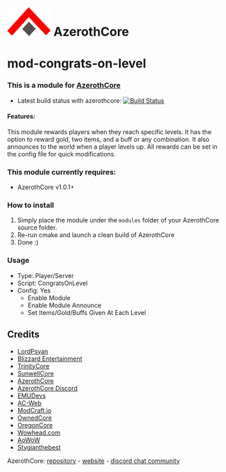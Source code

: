 # ![logo](https://raw.githubusercontent.com/azerothcore/azerothcore.github.io/master/images/logo-github.png) AzerothCore
# mod-congrats-on-level
### This is a module for [AzerothCore](http://www.azerothcore.org)
- Latest build status with azerothcore: [![Build Status](https://travis-ci.org/azerothcore/mod-congrats-on-level.svg?branch=master)](https://travis-ci.org/azerothcore/mod-congrats-on-level)
#### Features:
This module rewards players when they reach specific levels. It has the option to reward gold, two items, and a
buff or any combination. It also announces to the world when a player levels up. All rewards can be set in the
config file for quick modifications.

### This module currently requires:
- AzerothCore v1.0.1+

### How to install
1. Simply place the module under the `modules` folder of your AzerothCore source folder.
2. Re-run cmake and launch a clean build of AzerothCore
3. Done :)

### Usage
- Type: Player/Server
- Script: CongratsOnLevel
- Config: Yes
    - Enable Module
    - Enable Module Announce
    - Set Items/Gold/Buffs Given At Each Level


## Credits
- [LordPsyan](https://bitbucket.org/lordpsyan/lordpsyan-patches)
- [Blizzard Entertainment](http://blizzard.com)
- [TrinityCore](https://github.com/TrinityCore/TrinityCore/blob/3.3.5/THANKS)
- [SunwellCore](http://www.azerothcore.org/pages/sunwell.pl/)
- [AzerothCore](https://github.com/AzerothCore/azerothcore-wotlk/graphs/contributors)
- [AzerothCore Discord](https://discord.gg/gkt4y2x)
- [EMUDevs](https://youtube.com/user/EmuDevs)
- [AC-Web](http://ac-web.org/)
- [ModCraft.io](http://modcraft.io/)
- [OwnedCore](http://ownedcore.com/)
- [OregonCore](https://wiki.oregon-core.net/)
- [Wowhead.com](http://wowhead.com)
- [AoWoW](https://wotlk.evowow.com/)
- [Stygianthebest]( http://stygianthebest.github.io) 

AzerothCore: [repository](https://github.com/azerothcore) - [website](http://azerothcore.org/) - [discord chat community](https://discord.gg/PaqQRkd)
